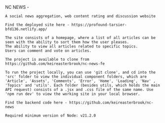  NC NEWS -

    A social news aggregation, web content rating and discussion website
 
    Find the deployed site here - https://profound-tarsier-bfd136.netlify.app/

    The site consists of a homepage, where a list of all articles can be seen with the ability to sort them how the user pleases.
    The ability to view all articles related to specific topics. 
    Users can comment and vote on articles. 

    The project is available to clone from https://github.com/keireasterbrook/nc-news-fe 

    To run the project locally, you can use 'git clone', and cd into the 'src' folder to view the individual component folders, which are 'Article', 'Assets', 'Comments', 'Error', 'Home', 'Loading', 'Nav' , 'Topics' and 'utils'. Each folder (besides utils, which holds the main API request) consists of a .jsx and .css file of the same name. Use 'npm run dev' to view the working site in your local browser.

    Find the backend code here - https://github.com/keireasterbrook/nc-news 

    Required minimum version of Node: v21.2.0